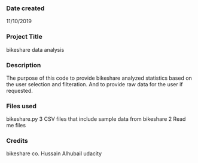 ### Date created
11/10/2019

### Project Title
bikeshare data analysis

### Description
The purpose of this code to provide bikeshare analyzed statistics based on the user selection and filteration. 
And to provide raw data for the user if requested. 

### Files used
bikeshare.py
3 CSV files that include sample data from bikeshare
2 Read me files
### Credits
bikeshare co.
Hussain Alhubail
udacity

